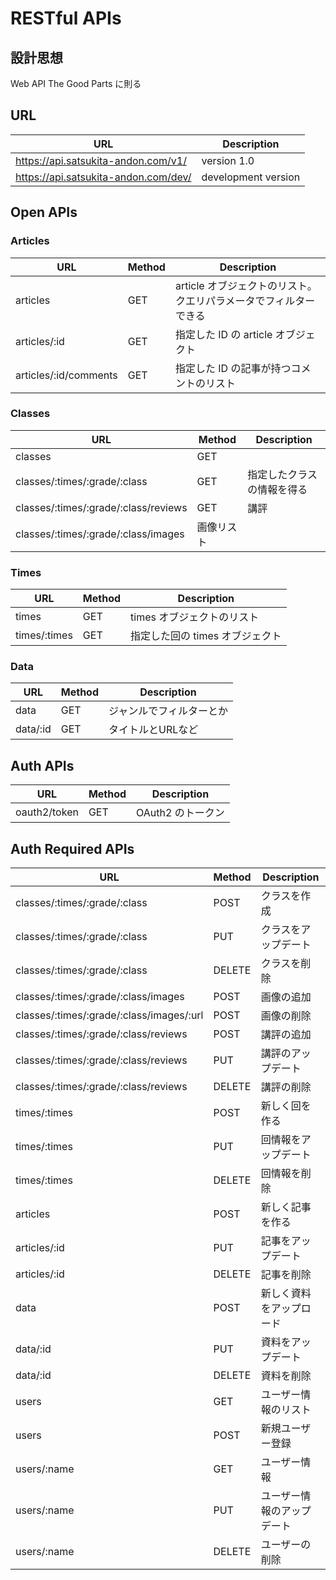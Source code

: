RESTful APIs
===========

設計思想
--------

Web API The Good Parts に則る


URL
---

URL              | Description
---------------- | ----------------
https://api.satsukita-andon.com/v1/ | version 1.0
https://api.satsukita-andon.com/dev/ | development version


Open APIs
---------

### Articles

URL              | Method | Description
---------------- | ------ | --------------------------------
articles         | GET    | article オブジェクトのリスト。クエリパラメータでフィルターできる
articles/:id     | GET    | 指定した ID の article オブジェクト
articles/:id/comments | GET | 指定した ID の記事が持つコメントのリスト


### Classes

URL              | Method | Description
---------------- | ------ | --------------------------------
classes          | GET    |
classes/:times/:grade/:class | GET | 指定したクラスの情報を得る
classes/:times/:grade/:class/reviews | GET | 講評
classes/:times/:grade/:class/images | 画像リスト


### Times

URL              | Method | Description
---------------- | ------ | --------------------------------
times            | GET    | times オブジェクトのリスト
times/:times     | GET    | 指定した回の times オブジェクト


### Data

URL              | Method | Description
---------------- | ------ | --------------------------------
data             | GET    | ジャンルでフィルターとか
data/:id         | GET    | タイトルとURLなど


Auth APIs
---------

URL              | Method | Description
---------------- | ------ | --------------------------------
oauth2/token     | GET    | OAuth2 のトークン


Auth Required APIs
------------------

URL              | Method | Description
---------------- | ------ | --------------------------------
classes/:times/:grade/:class | POST | クラスを作成
classes/:times/:grade/:class | PUT  | クラスをアップデート
classes/:times/:grade/:class | DELETE | クラスを削除
classes/:times/:grade/:class/images | POST | 画像の追加
classes/:times/:grade/:class/images/:url | POST | 画像の削除
classes/:times/:grade/:class/reviews | POST | 講評の追加
classes/:times/:grade/:class/reviews | PUT | 講評のアップデート
classes/:times/:grade/:class/reviews | DELETE | 講評の削除
times/:times     | POST   | 新しく回を作る
times/:times     | PUT    | 回情報をアップデート
times/:times     | DELETE | 回情報を削除
articles         | POST   | 新しく記事を作る
articles/:id     | PUT    | 記事をアップデート
articles/:id     | DELETE | 記事を削除
data             | POST   | 新しく資料をアップロード
data/:id         | PUT    | 資料をアップデート
data/:id         | DELETE | 資料を削除
users            | GET    | ユーザー情報のリスト
users            | POST   | 新規ユーザー登録
users/:name      | GET    | ユーザー情報
users/:name      | PUT    | ユーザー情報のアップデート
users/:name      | DELETE | ユーザーの削除
